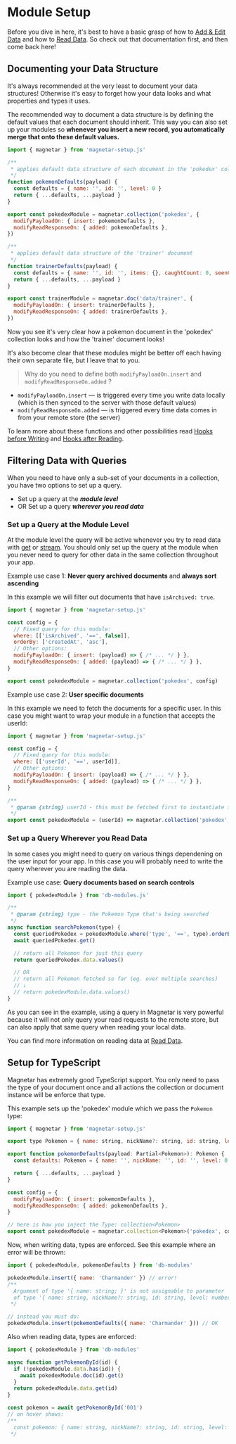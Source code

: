 # Module Setup

Before you dive in here, it's best to have a basic grasp of how to [Add & Edit Data](#) and how to [Read Data](#). So check out that documentation first, and then come back here!

## Documenting your Data Structure

It's always recommended at the very least to document your data structures! Otherwise it's easy to forget how your data looks and what properties and types it uses.

The recommended way to document a data structure is by defining the default values that each document should inherit. This way you can also set up your modules so **whenever you insert a new record, you automatically merge that onto these default values.**

```javascript
import { magnetar } from 'magnetar-setup.js'

/**
 * applies default data structure of each document in the 'pokedex' collection
 */
function pokemonDefaults(payload) {
  const defaults = { name: '', id: '', level: 0 }
  return { ...defaults, ...payload }
}

export const pokedexModule = magnetar.collection('pokedex', {
  modifyPayloadOn: { insert: pokemonDefaults },
  modifyReadResponseOn: { added: pokemonDefaults },
})

/**
 * applies default data structure of the 'trainer' document
 */
function trainerDefaults(payload) {
  const defaults = { name: '', id: '', items: {}, caughtCount: 0, seenCount: 0 }
  return { ...defaults, ...payload }
}

export const trainerModule = magnetar.doc('data/trainer', {
  modifyPayloadOn: { insert: trainerDefaults },
  modifyReadResponseOn: { added: trainerDefaults },
})
```

Now you see it's very clear how a pokemon document in the 'pokedex' collection looks and how the 'trainer' document looks!

It's also become clear that these modules might be better off each having their own separate file, but I leave that to you.

> Why do you need to define both `modifyPayloadOn.insert` and `modifyReadResponseOn.added` ?

- `modifyPayloadOn.insert` — is triggered every time you write data locally (which is then synced to the server with those default values)
- `modifyReadResponseOn.added` — is triggered every time data comes in from your remote store (the server)

To learn more about these functions and other possibilities read [Hooks before Writing](#) and [Hooks after Reading](#).

## Filtering Data with Queries

When you need to have only a sub-set of your documents in a collection, you have two options to set up a query.

- Set up a query at the _**module level**_
- OR Set up a query _**wherever you read data**_

### Set up a Query at the Module Level

At the module level the query will be active whenever you try to read data with [get](#) or [stream](#). You should only set up the query at the module when you never need to query for other data in the same collection throughout your app.

Example use case 1: **Never query archived documents** and **always sort ascending**

In this example we will filter out documents that have `isArchived: true`.

<!-- prettier-ignore-start -->
```javascript
import { magnetar } from 'magnetar-setup.js'

const config = {
  // Fixed query for this module:
  where: [['isArchived', '==', false]],
  orderBy: ['createdAt', 'asc'],
  // Other options:
  modifyPayloadOn: { insert: (payload) => { /* ... */ } },
  modifyReadResponseOn: { added: (payload) => { /* ... */ } },
}

export const pokedexModule = magnetar.collection('pokedex', config)
```
<!-- prettier-ignore-end -->

Example use case 2: **User specific documents**

In this example we need to fetch the documents for a specific user. In this case you might want to wrap your module in a function that accepts the userId:

<!-- prettier-ignore-start -->
```javascript
import { magnetar } from 'magnetar-setup.js'

const config = {
  // Fixed query for this module:
  where: [['userId', '==', userId]],
  // Other options:
  modifyPayloadOn: { insert: (payload) => { /* ... */ } },
  modifyReadResponseOn: { added: (payload) => { /* ... */ } },
}

/**
 * @param {string} userId - this must be fetched first to instantiate the pokedexModule module
 */
export const pokedexModule = (userId) => magnetar.collection('pokedex', config)
```
<!-- prettier-ignore-end -->

### Set up a Query Wherever you Read Data

In some cases you might need to query on various things dependening on the user input for your app. In this case you will probably need to write the query wherever you are reading the data.

Example use case: **Query documents based on search controls**

```javascript
import { pokedexModule } from 'db-modules.js'

/**
 * @param {string} type - the Pokemon Type that's being searched
 */
async function searchPokemon(type) {
  const queriedPokedex = pokedexModule.where('type', '==', type).orderBy('name', 'asc')
  await queriedPokedex.get()

  // return all Pokemon for just this query
  return queriedPokedex.data.values()

  // OR
  // return all Pokemon fetched so far (eg. over multiple searches)
  // ↓
  // return pokedexModule.data.values()
}
```

As you can see in the example, using a query in Magnetar is very powerful because it will not only query your read requests to the remote store, but can also apply that same query when reading your local data.

You can find more information on reading data at [Read Data](#).

## Setup for TypeScript

Magnetar has extremely good TypeScript support. You only need to pass the type of your document once and all actions the collection or document instance will be enforce that type.

This example sets up the 'pokedex' module which we pass the `Pokemon` type:

<!-- prettier-ignore-start -->
```js
import { magnetar } from 'magnetar-setup.js'

export type Pokemon = { name: string, nickName?: string, id: string, level: number }

export function pokemonDefaults(payload: Partial<Pokemon>): Pokemon {
  const defaults: Pokemon = { name: '', nickName: '', id: '', level: 0 }

  return { ...defaults, ...payload }
}

const config = {
  modifyPayloadOn: { insert: pokemonDefaults },
  modifyReadResponseOn: { added: pokemonDefaults },
}

// here is how you inject the Type: collection<Pokemon>
export const pokedexModule = magnetar.collection<Pokemon>('pokedex', config)
```
<!-- prettier-ignore-end -->

Now, when writing data, types are enforced. See this example where an error will be thrown:

```js
import { pokedexModule, pokemonDefaults } from 'db-modules'

pokedexModule.insert({ name: 'Charmander' }) // error!
/**
  Argument of type '{ name: string; }' is not assignable to parameter
  of type '{ name: string, nickName?: string, id: string, level: number }'.
 */

// instead you must do:
pokedexModule.insert(pokemonDefaults({ name: 'Charmander' })) // OK
```

Also when reading data, types are enforced:

```js
import { pokedexModule } from 'db-modules'

async function getPokemonById(id) {
  if (!pokedexModule.data.has(id)) {
    await pokedexModule.doc(id).get()
  }
  return pokedexModule.data.get(id)
}

const pokemon = await getPokemonById('001')
// on hover shows:
/**
  const pokemon: { name: string, nickName?: string, id: string, level: number };
 */
```
